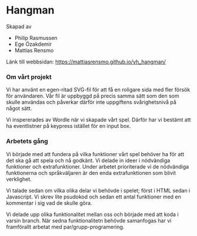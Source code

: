 # Hangman

Skapad av

- Philip Rasmussen
- Ege Özakdemir
- Mattias Rensmo

Länk till webbsidan: https://mattiasrensmo.github.io/yh_hangman/

### Om vårt projekt

Vi har använt en egen-ritad SVG-fil för att få en roligare sida med fler försök för användaren. Vår fil är uppbyggd på precis samma sätt som den som skulle användas och påverkar därför inte uppgiftens svårighetsnivå på något sätt.

Vi inspererades av Wordle när vi skapade vårt spel. Därför har vi bestämt att ha eventlistner på keypress istället för en input box.

### Arbetets gång

Vi började med att fundera på vilka funktioner vårt spel behöver ha för att det ska gå att spela och nå godkänt. Vi delade in ideer i nödvändiga funktioner och extrafunktioner. Under arbetet prioriterade vi de nödvändiga funktionerna och språkväljaren är den enda extrafunktionen som blivit verklighet.

Vi talade sedan om vilka olika delar vi behövde i spelet; först i HTML sedan i Javascript. Vi skrev lite psudokod och sedan ett antal funktioner med en kommentar i sig vad de skulle göra.

Vi delade upp olika funktionalitet mellan oss och började med att koda i varsin branch. När sedna funktionalitetn behövde samanfogas har vi framförallt arbetat med par/grupp-programering.
